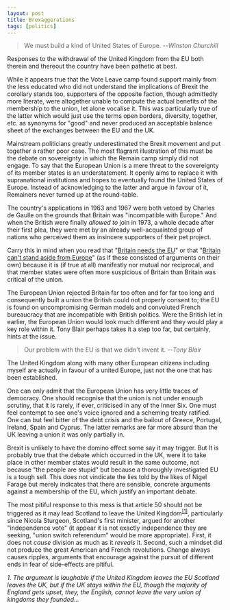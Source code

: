 ```yaml
---
layout: post 
title: Brexaggerations
tags: [politics]
---
```


> We must build a kind of United States of Europe.
> --<cite>Winston Churchill</cite>

Responses to the withdrawal of the United Kingdom from the EU both therein and thereout the country have been pathetic at best.

While it appears true that the Vote Leave camp found support mainly from the less educated who did not understand the implications of Brexit the corollary stands too, supporters of the opposite faction, though admittedly more literate, were altogether unable to compute the actual benefits of the membership to the union, let alone vocalise it. This was particularly true of the latter which would just use the terms open borders, diversity, together, etc. as synonyms for "good" and never produced an acceptable balance sheet of the exchanges between the EU and the UK.

Mainstream politicians greatly underestimated the Brexit movement and put together a rather poor case. The most flagrant illustration of this must be the debate on sovereignty in which the Remain camp simply did not engage. To say that the European Union is a mere threat to the sovereignty of its member states is an understatement. It openly aims to replace it with supranational institutions and hopes to eventually found the United States of Europe. Instead of acknowledging to the latter and argue in favour of it, Remainers never turned up at the round-table.

The country's applications in 1963 and 1967 were both vetoed by Charles de Gaulle on the grounds that Britain was "incompatible with Europe." And when the British were finally *allowed to* join in 1973, a whole decade after their first plea, they were met by an already well-acquainted group of nations who perceived them as insincere supporters of their pet project.

Carry this in mind when you read that "[Britain needs the EU](http://www.nytimes.com/2016/03/04/opinion/boris-johnson-britain-europe-brexit.html?_r=0)" or that "[Britain can't stand aside from Europe](http://www.dailymail.co.uk/debate/article-3543962/History-teaches-T-stand-aside-Europe-Wellington-Churchill-yes-Lady-Thatcher-confirm.html)" (as if these consisted of arguments on their own) because it is (if true at all) manifestly nor mutual nor reciprocal, and that member states were often more suspicious of Britain than Britain was critical of the union. 

The European Union rejected Britain far too often and for far too long and consequently built a union the British could not properly consent to; the EU is found on uncompromising German models and convoluted French bureaucracy that are incompatible with British politics. Were the British let in earlier, the European Union would look much different and they would play a key role within it. Tony Blair perhaps takes it a step too far, but certainly, hints at the issue. 

> Our problem with the EU is that we didn't invent it.
> --<cite>Tony Blair</cite> 

The United Kingdom along with many other European citizens including myself are actually in favour of a united Europe, just not the one that has been established. 

One can only admit that the European Union has very little traces of democracy. One should recognise that the union is not under enough scrutiny, that it is rarely, if ever, criticised in any of the Inner Six. One must feel contempt to see one's voice ignored and a scheming treaty ratified. One can but feel bitter of the debt crisis and the bailout of Greece, Portugal, Ireland, Spain and Cyprus. The latter remarks are far more absurd than the UK leaving a union it was only partially in. 

Brexit is unlikely to have the domino effect some say it may trigger. But It is probably true that the debate which occurred in the UK, were it to take place in other member states would result in the same outcome, not because "the people are stupid" but because a thoroughly investigated EU is a tough sell. This does not vindicate the lies told by the likes of Nigel Farage but merely indicates that there are sensible, concrete arguments against a membership of the EU, which justify an important debate.

The most pitiful response to this mess is that article 50 should not be triggered as it may lead Scotland to leave the United Kingdom<sup>[[1]](#arg1)</sup>, particularly since Nicola Sturgeon, Scotland's first minister, argued for another "independence vote" (it appear it is not exactly independence they are seeking, "union switch referendum" would be more appropriate). First, it does not *cause* division as much as it *reveals* it. Second, such a mindset did not produce the great American and French revolutions. Change always causes ripples, arguments that encourage against the pursuit of different ends in fear of side-effects are pitiful.

*1<a name="arg1"></a>. The argument is laughable if the United Kingdom leaves the EU Scotland leaves the UK, but if the UK stays within the EU, though the majority of England gets upset, they, the English, cannot leave the very union of kingdoms they founded...*